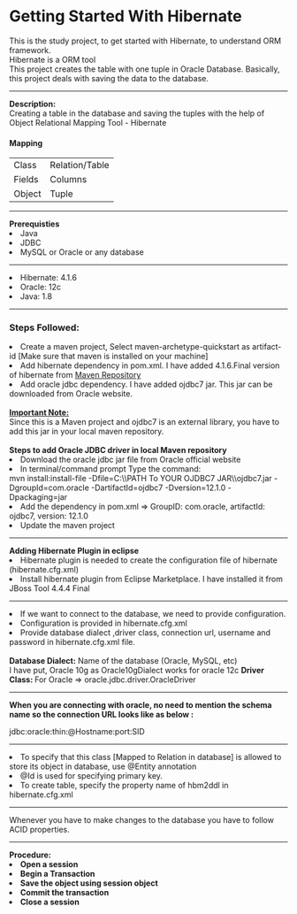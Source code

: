 # Getting Started With Hibernate
This is the study project, to get started with Hibernate, to understand ORM framework.<br/>
Hibernate is a ORM tool <br/>
This project creates the table with one tuple in Oracle Database.
Basically, this project deals with saving the data to the database.

<hr>
<b>Description: </b> <br/>
Creating a table in the database and saving the tuples with the help of Object Relational Mapping Tool - Hibernate
<h4>Mapping</h4>
<table> 
<tr>
<td>Class</td>
<td>Relation/Table</td>
</tr>
<tr>
<td>Fields</td>
<td>Columns</td>
</tr>
<tr>
<td>Object</td>
<td>Tuple</td>
</tr>
</table>
   
<hr>
<b>Prerequisties</b><br/>
<li>Java</li>
<li>JDBC</li>
<li>MySQL or Oracle or any database</li>
<hr>
<li>Hibernate: 4.1.6</li> 
<li>Oracle: 12c</li> 
<li>Java: 1.8</li> 
<hr>
<h3> Steps Followed: </h3>
<li>Create a maven project, Select maven-archetype-quickstart as artifact-id [Make sure that maven is installed on your machine]</li>
<li>Add hibernate dependency in pom.xml. I have added 4.1.6.Final version of hibernate from <a href ='https://mvnrepository.com/'>Maven Repository</a></li>
<li>Add oracle jdbc dependency. I have added ojdbc7 jar. This jar can be downloaded from Oracle website.</li>
<br/>
<b><u>Important Note: </u></b><br/>
Since this is a Maven project and ojdbc7 is an external library, you have to add this jar in your local maven repository. <br/><br/>
<b>Steps to add Oracle JDBC driver in local Maven repository </b>
<li>Download the oracle jdbc jar file from Oracle official website</li>
<li>In terminal/command prompt Type the command: <br/>mvn install:install-file -Dfile=C:\\PATH To YOUR OJDBC7 JAR\\ojdbc7.jar -DgroupId=com.oracle -DartifactId=ojdbc7 -Dversion=12.1.0 -Dpackaging=jar</li>
<li>Add the dependency in pom.xml => GroupID: com.oracle, artifactId: ojdbc7, version: 12.1.0</li>
<li>Update the maven project </li>
<hr>
<b>Adding Hibernate Plugin in eclipse</b>
<li> Hibernate plugin is needed to create the configuration file of hibernate (hibernate.cfg.xml)
<li> Install hibernate plugin from Eclipse Marketplace. I have installed it from JBoss Tool 4.4.4 Final
<hr>
<li>If we want to connect to the database, we need to provide configuration.</li>
<li>Configuration is provided in hibernate.cfg.xml</li>
<li>Provide database dialect ,driver class, connection url, username and password in hibernate.cfg.xml file.</li><br/>
<b>Database Dialect:</b> Name of the database (Oracle, MySQL, etc)<br/>I have put, Oracle 10g as Oracle10gDialect works for oracle 12c
<b>Driver Class: </b> For Oracle => oracle.jdbc.driver.OracleDriver <br/>

<hr>
<b>When you are connecting with oracle, no need to mention the schema name so the connection URL looks like as below : </b>
<br/>
<p> jdbc:oracle:thin:@Hostname:port:SID </p>
<hr>
<li>To specify that this class [Mapped to Relation in database] is allowed to store its object in database, use @Entity annotation
<li>@Id is used for specifying primary key.
<li>To create table, specify the property name of hbm2ddl in hibernate.cfg.xml 
<hr>
Whenever you have to make changes to the database you have to follow ACID properties.
<hr>
<b>Procedure: <b/>
<li>Open a session</li>
<li>Begin a Transaction</li>
<li>Save the object using session object</li>
<li>Commit the transaction</li>
<li>Close a session</li>



